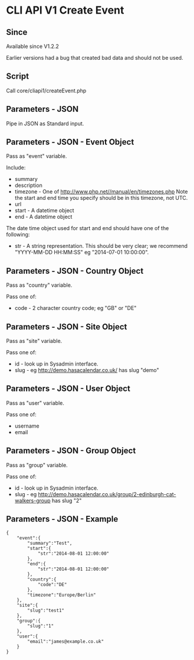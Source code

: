 # CLI API V1 Create Event

## Since

Available since V1.2.2

Earlier versions had a bug that created bad data and should not be used.

## Script

Call core/cliapi1/createEvent.php

## Parameters - JSON

Pipe in JSON as Standard input.

## Parameters - JSON - Event Object

Pass as "event" variable.

Include:

  *  summary
  *  description
  *  timezone - One of http://www.php.net//manual/en/timezones.php Note the start and end time you specify should be in this timezone, not UTC.
  *  url
  *  start - A datetime object
  *  end - A datetime object
  
The date time object used for start and end should have one of the following:

  *  str - A string representation. This should be very clear; we recommend "YYYY-MM-DD HH:MM:SS" eg "2014-07-01 10:00:00".

## Parameters - JSON - Country Object

Pass as "country" variable.

Pass one of:

  *  code - 2 character country code; eg "GB" or "DE"
  
## Parameters - JSON - Site Object

Pass as "site" variable.

Pass one of:

  *  id - look up in Sysadmin interface.
  *  slug - eg http://demo.hasacalendar.co.uk/ has slug "demo"

## Parameters - JSON - User Object

Pass as "user" variable.

Pass one of:

  *  username
  *  email

## Parameters - JSON - Group Object

Pass as "group" variable.

Pass one of:

  *  id - look up in Sysadmin interface.
  *  slug - eg http://demo.hasacalendar.co.uk/group/2-edinburgh-cat-walkers-group has slug "2"

## Parameters - JSON - Example

    {
        "event":{
            "summary":"Test",
            "start":{
                "str":"2014-08-01 12:00:00"
            },
            "end":{
                "str":"2014-08-01 12:00:00"
            },
            "country":{
                "code":"DE"
            },
            "timezone":"Europe/Berlin"
        },
        "site":{
            "slug":"test1"
        },
        "group":{
            "slug":"1"
        },
        "user":{	
            "email":"james@example.co.uk"
        }
    }


